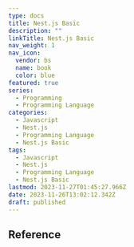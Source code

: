 ```yaml
---
type: docs
title: Nest.js Basic
description: ""
linkTitle: Nest.js Basic
nav_weight: 1
nav_icon:
  vendor: bs
  name: book
  color: blue
featured: true
series:
  - Programming
  - Programming Language
categories:
  - Javascript
  - Nest.js
  - Programming Language
  - Nest.js Basic
tags:
  - Javascript
  - Nest.js
  - Programming Language
  - Nest.js Basic
lastmod: 2023-11-27T01:45:27.966Z
date: 2023-11-26T13:02:12.342Z
draft: published
---
```


## Reference
